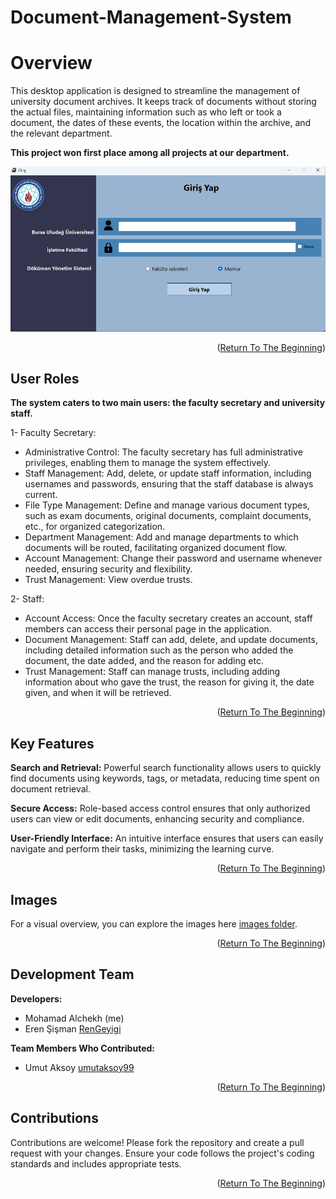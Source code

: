 # Document-Management-System
<div id="top"></div>

# Overview
This desktop application is designed to streamline the management of university document archives. It keeps track of documents without storing the actual files, maintaining information such as who left or took a document, the dates of these events, the location within the archive, and the relevant department.

**This project won first place among all projects at our department.**

![Log-in image](images/log-in.png)
<p align="right">(<a href="#top">Return To The Beginning</a>)</p>

## User Roles
**The system caters to two main users: the faculty secretary and university staff.**

1- Faculty Secretary:

- Administrative Control: The faculty secretary has full administrative privileges, enabling them to manage the system effectively.
- Staff Management: Add, delete, or update staff information, including usernames and passwords, ensuring that the staff database is always current.
- File Type Management: Define and manage various document types, such as exam documents, original documents, complaint documents, etc., for organized categorization.
- Department Management: Add and manage departments to which documents will be routed, facilitating organized document flow.
- Account Management: Change their password and username whenever needed, ensuring security and flexibility.
- Trust Management: View overdue trusts.

2- Staff:

- Account Access: Once the faculty secretary creates an account, staff members can access their personal page in the application.
- Document Management: Staff can add, delete, and update documents, including detailed information such as the person who added the document, the date added, and the reason for adding etc.
- Trust Management: Staff can manage trusts, including adding information about who gave the trust, the reason for giving it, the date given, and when it will be retrieved.

<p align="right">(<a href="#top">Return To The Beginning</a>)</p>

## Key Features
**Search and Retrieval:**
Powerful search functionality allows users to quickly find documents using keywords, tags, or metadata, reducing time spent on document retrieval.

**Secure Access:**
Role-based access control ensures that only authorized users can view or edit documents, enhancing security and compliance.

**User-Friendly Interface:**
An intuitive interface ensures that users can easily navigate and perform their tasks, minimizing the learning curve.

<p align="right">(<a href="#top">Return To The Beginning</a>)</p>

## Images
For a visual overview, you can explore the images here [images folder](https://github.com/MohamadAlchekh/document-management-system-/tree/main/images).

<p align="right">(<a href="#top">Return To The Beginning</a>)</p>

## Development Team
**Developers:**

- Mohamad Alchekh (me)
- Eren Şişman [RenGeyigi](https://github.com/RenGeyigi)

**Team Members Who Contributed:**
- Umut Aksoy [umutaksoy99](https://github.com/umutaksoy99)

<p align="right">(<a href="#top">Return To The Beginning</a>)</p>

## Contributions
Contributions are welcome! Please fork the repository and create a pull request with your changes. Ensure your code follows the project's coding standards and includes appropriate tests.

<p align="right">(<a href="#top">Return To The Beginning</a>)</p>

